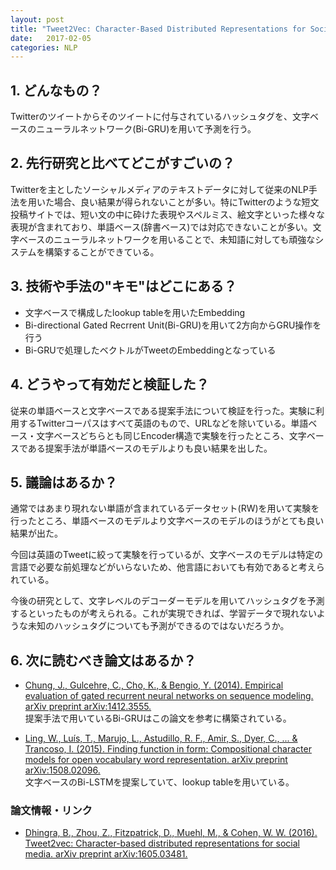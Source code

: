 ```yaml
---
layout: post
title: "Tweet2Vec: Character-Based Distributed Representations for Social Media"
date:   2017-02-05
categories: NLP
---
```


## 1. どんなもの？

Twitterのツイートからそのツイートに付与されているハッシュタグを、文字ベースのニューラルネットワーク(Bi-GRU)を用いて予測を行う。

## 2. 先行研究と比べてどこがすごいの？

Twitterを主としたソーシャルメディアのテキストデータに対して従来のNLP手法を用いた場合、良い結果が得られないことが多い。特にTwitterのような短文投稿サイトでは、短い文の中に砕けた表現やスペルミス、絵文字といった様々な表現が含まれており、単語ベース(辞書ベース)では対応できないことが多い。文字ベースのニューラルネットワークを用いることで、未知語に対しても頑強なシステムを構築することができている。

## 3. 技術や手法の"キモ"はどこにある？

* 文字ベースで構成したlookup tableを用いたEmbedding
* Bi-directional Gated Recrrent Unit(Bi-GRU)を用いて2方向からGRU操作を行う
* Bi-GRUで処理したベクトルがTweetのEmbeddingとなっている

## 4. どうやって有効だと検証した？

従来の単語ベースと文字ベースである提案手法について検証を行った。実験に利用するTwitterコーパスはすべて英語のもので、URLなどを除いている。単語ベース・文字ベースどちらとも同じEncoder構造で実験を行ったところ、文字ベースである提案手法が単語ベースのモデルよりも良い結果を出した。

## 5. 議論はあるか？

通常ではあまり現れない単語が含まれているデータセット(RW)を用いて実験を行ったところ、単語ベースのモデルより文字ベースのモデルのほうがとても良い結果が出た。

今回は英語のTweetに絞って実験を行っているが、文字ベースのモデルは特定の言語で必要な前処理などがいらないため、他言語においても有効であると考えられている。

今後の研究として、文字レベルのデコーダーモデルを用いてハッシュタグを予測するといったものが考えられる。これが実現できれば、学習データで現れないような未知のハッシュタグについても予測ができるのではないだろうか。

## 6. 次に読むべき論文はあるか？

* [Chung, J., Gulcehre, C., Cho, K., & Bengio, Y. (2014). Empirical evaluation of gated recurrent neural networks on sequence modeling. arXiv preprint arXiv:1412.3555.](https://arxiv.org/abs/1412.3555)  
  提案手法で用いているBi-GRUはこの論文を参考に構築されている。

* [Ling, W., Luís, T., Marujo, L., Astudillo, R. F., Amir, S., Dyer, C., ... & Trancoso, I. (2015). Finding function in form: Compositional character models for open vocabulary word representation. arXiv preprint arXiv:1508.02096.](https://arxiv.org/abs/1508.02096)  
  文字ベースのBi-LSTMを提案していて、lookup tableを用いている。

### 論文情報・リンク

* [Dhingra, B., Zhou, Z., Fitzpatrick, D., Muehl, M., & Cohen, W. W. (2016). Tweet2vec: Character-based distributed representations for social media. arXiv preprint arXiv:1605.03481.](https://arxiv.org/abs/1605.03481)
